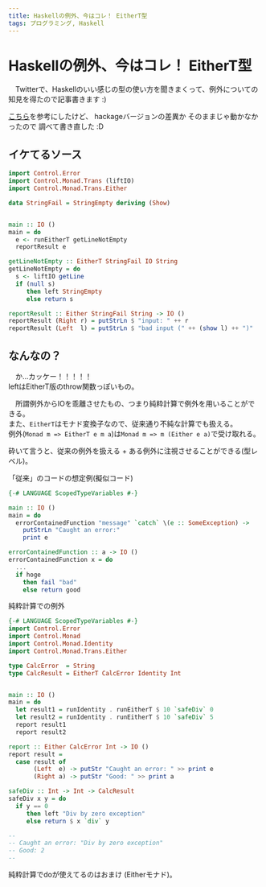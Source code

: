 ```yaml
---
title: Haskellの例外、今はコレ！ EitherT型
tags: プログラミング, Haskell
---
```

# Haskellの例外、今はコレ！ EitherT型
　Twitterで、Haskellのいい感じの型の使い方を聞きまくって、例外についての知見を得たので記事書きます :)

[こちら](https://github.com/Kinokkory/wiwinwlh-jp/wiki/%E3%82%A8%E3%83%A9%E3%83%BC%E5%87%A6%E7%90%86#error-handling)を参考にしたけど、
hackageバージョンの差異か そのままじゃ動かなかったので 調べて書き直した :D


## イケてるソース
```haskell
import Control.Error
import Control.Monad.Trans (liftIO)
import Control.Monad.Trans.Either

data StringFail = StringEmpty deriving (Show)


main :: IO ()
main = do
  e <- runEitherT getLineNotEmpty
  reportResult e

getLineNotEmpty :: EitherT StringFail IO String
getLineNotEmpty = do
  s <- liftIO getLine
  if (null s)
     then left StringEmpty
     else return s

reportResult :: Either StringFail String -> IO ()
reportResult (Right r) = putStrLn $ "input: " ++ r
reportResult (Left  l) = putStrLn $ "bad input (" ++ (show l) ++ ")"
```


## なんなの？
　か…カッケー！！！！！  
leftはEitherT版のthrow関数っぽいもの。

　所謂例外からIOを乖離させたもの、つまり純粋計算で例外を用いることができる。  
また、`EitherT`はモナド変換子なので、従来通り不純な計算でも扱える。  
例外(`Monad m => EitherT e m a`)は`Monad m => m (Either e a)`で受け取れる。

砕いて言うと、従来の例外を扱える + ある例外に注視させることができる(型レベル)。

「従来」のコードの想定例(擬似コード)
```haskell
{-# LANGUAGE ScopedTypeVariables #-}

main :: IO ()
main = do
  errorContainedFunction "message" `catch` \(e :: SomeException) ->
    putStrLn "Caught an error:"
    print e

errorContainedFunction :: a -> IO ()
errorContainedFunction x = do
  ...
  if hoge
    then fail "bad"
    else return good
```

純粋計算での例外
```haskell
{-# LANGUAGE ScopedTypeVariables #-}
import Control.Error
import Control.Monad
import Control.Monad.Identity
import Control.Monad.Trans.Either

type CalcError  = String
type CalcResult = EitherT CalcError Identity Int


main :: IO ()
main = do
  let result1 = runIdentity . runEitherT $ 10 `safeDiv` 0
  let result2 = runIdentity . runEitherT $ 10 `safeDiv` 5
  report result1
  report result2

report :: Either CalcError Int -> IO ()
report result =
  case result of
       (Left  e) -> putStr "Caught an error: " >> print e
       (Right a) -> putStr "Good: " >> print a

safeDiv :: Int -> Int -> CalcResult
safeDiv x y = do
  if y == 0
     then left "Div by zero exception"
     else return $ x `div` y

--
-- Caught an error: "Div by zero exception"
-- Good: 2
--
```

純粋計算でdoが使えてるのはおまけ (Eitherモナド)。
